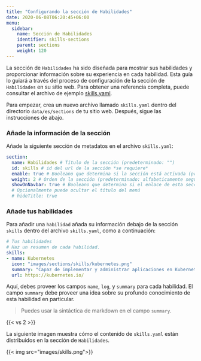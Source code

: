 ```yaml
---
title: "Configurando la sección de Habilidades"
date: 2020-06-08T06:20:45+06:00
menu:
  sidebar:
    name: Sección de Habilidades
    identifier: skills-sections
    parent: sections
    weight: 120
---
```


La sección de `Habilidades` ha sido diseñada para mostrar sus habilidades y proporcionar información sobre su experiencia en cada habilidad. Esta guía lo guiará a través del proceso de configuración de la sección de `Habilidades` en su sitio web. Para obtener una referencia completa, puede consultar el archivo de ejemplo [skills.yaml](https://github.com/hugo-toha/hugo-toha.github.io/blob/main/data/en/sections/skills.yaml).

Para empezar, crea un nuevo archivo llamado `skills.yaml` dentro del directorio `data/es/sections` de tu sitio web. Después, sigue las instrucciones de abajo.

### Añade la información de la sección

Añade la siguiente sección de metadatos en el archivo `skills.yaml`:

```yaml
section:
  name: Habilidades # Título de la sección (predeterminado: "")
  id: skills # id del url de la sección *se requiere*
  enable: true # Booleano que determina si la sección está activada (predeterminado: false)
  weight: 2 # Orden de la sección (predeterminado: alfabeticamente seguida del peso)
  showOnNavbar: true # Booleano que determina si el enlace de esta sección debe aparecer en la barra de navegación
  # Opcionalmente puede ocultar el título del menú
  # hideTitle: true
```

### Añade tus habilidades

Para añadir una `habilidad` añada su información debajo de la sección `skills` dentro del archivo `skills.yaml`, como a continuación:

```yaml
# Tus habilidades
# Haz un resumen de cada habilidad.
skills:
- name: Kubernetes
  icon: "images/sections/skills/kubernetes.png"
  summary: "Capaz de implementar y administrar aplicaciones en Kubernetes. Con experiencia en escribir controladores de Kubernetes para CRD."
  url: https://kubernetes.io/
```

Aquí, debes proveer los campos `name`, `log`, y `summary` para cada habilidad. El campo `summary` debe proveer una idea sobre su profundo conocimiento de esta habilidad en particular.

>Puedes usar la sintáctica de markdown en el campo `summary`.

{{< vs 2 >}}

La siguiente imagen muestra cómo el contenido de `skills.yaml` están distribuidos en la sección de `Habilidades`.

{{< img src="images/skills.png">}}
